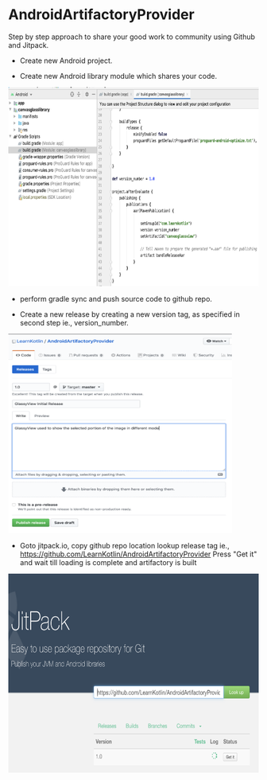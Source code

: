 # AndroidArtifactoryProvider

Step by step approach to share your good work to community using Github and Jitpack.

- Create new Android project.

- Create new Android library module which shares your code.
<img src="publish_config.png" width="750" height="400">

- perform gradle sync and push source code to github repo.

- Create a new release by creating a new version tag, as specified in second step ie., version_number.
<img src="add_gitgub_tag.png" width="450" height="400">

- Goto jitpack.io, copy github repo location lookup release tag
ie., https://github.com/LearnKotlin/AndroidArtifactoryProvider
Press "Get it" and wait till loading is complete and artifactory is built
<img src="build_artifactory_jitpack.png" width="550" height="400">





